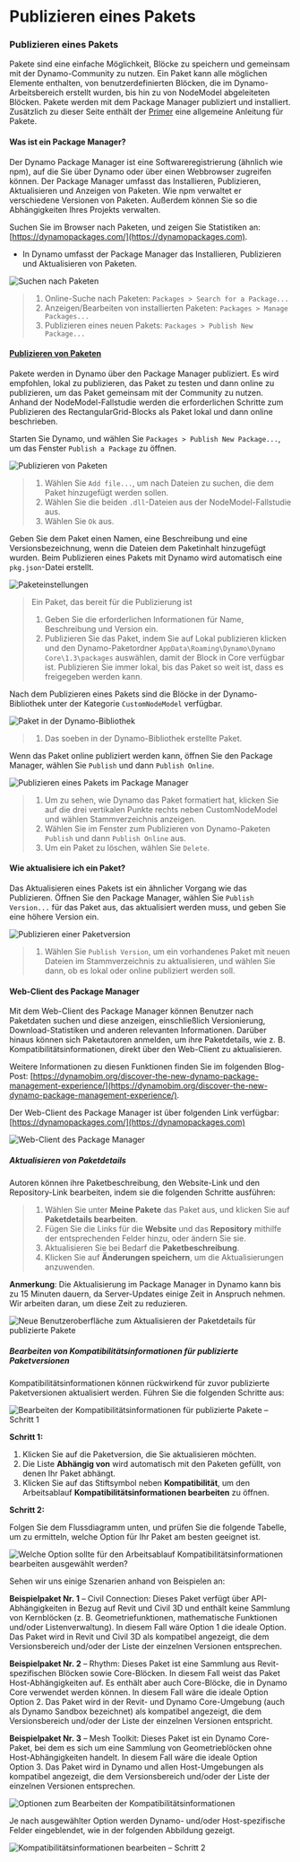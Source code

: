 # Publizieren eines Pakets 

### Publizieren eines Pakets <a href="#publish-a-package" id="publish-a-package"></a>

Pakete sind eine einfache Möglichkeit, Blöcke zu speichern und gemeinsam mit der Dynamo-Community zu nutzen. Ein Paket kann alle möglichen Elemente enthalten, von benutzerdefinierten Blöcken, die im Dynamo-Arbeitsbereich erstellt wurden, bis hin zu von NodeModel abgeleiteten Blöcken. Pakete werden mit dem Package Manager publiziert und installiert. Zusätzlich zu dieser Seite enthält der [Primer](https://primer2.dynamobim.org/v/de/6_custom_nodes_and_packages/6-2_packages/1-introduction) eine allgemeine Anleitung für Pakete.

#### Was ist ein Package Manager? <a href="#what-is-a-package-manager" id="what-is-a-package-manager"></a>

Der Dynamo Package Manager ist eine Softwareregistrierung (ähnlich wie npm), auf die Sie über Dynamo oder über einen Webbrowser zugreifen können. Der Package Manager umfasst das Installieren, Publizieren, Aktualisieren und Anzeigen von Paketen. Wie npm verwaltet er verschiedene Versionen von Paketen. Außerdem können Sie so die Abhängigkeiten Ihres Projekts verwalten.

Suchen Sie im Browser nach Paketen, und zeigen Sie Statistiken an: [https://dynamopackages.com/](https://dynamopackages.com).

* In Dynamo umfasst der Package Manager das Installieren, Publizieren und Aktualisieren von Paketen.

![Suchen nach Paketen](images/dynamopackagemanager.jpg)

> 1. Online-Suche nach Paketen: `Packages > Search for a Package...`
> 2. Anzeigen/Bearbeiten von installierten Paketen: `Packages > Manage Packages...`
> 3. Publizieren eines neuen Pakets: `Packages > Publish New Package...`

#### <a href="#publishing-a-package" id="publishing-a-package">Publizieren von Paketen</a>

Pakete werden in Dynamo über den Package Manager publiziert. Es wird empfohlen, lokal zu publizieren, das Paket zu testen und dann online zu publizieren, um das Paket gemeinsam mit der Community zu nutzen. Anhand der NodeModel-Fallstudie werden die erforderlichen Schritte zum Publizieren des RectangularGrid-Blocks als Paket lokal und dann online beschrieben.

Starten Sie Dynamo, und wählen Sie `Packages > Publish New Package...`, um das Fenster `Publish a Package` zu öffnen.

![Publizieren von Paketen](images/dyn-publish-package-add-files.jpg)

> 1. Wählen Sie `Add file...`, um nach Dateien zu suchen, die dem Paket hinzugefügt werden sollen.
> 2. Wählen Sie die beiden `.dll`-Dateien aus der NodeModel-Fallstudie aus.
> 3. Wählen Sie `Ok` aus.

Geben Sie dem Paket einen Namen, eine Beschreibung und eine Versionsbezeichnung, wenn die Dateien dem Paketinhalt hinzugefügt wurden. Beim Publizieren eines Pakets mit Dynamo wird automatisch eine `pkg.json`-Datei erstellt.

![Paketeinstellungen](images/dyn-publish-package.jpg)

> Ein Paket, das bereit für die Publizierung ist
>
> 1. Geben Sie die erforderlichen Informationen für Name, Beschreibung und Version ein.
> 2. Publizieren Sie das Paket, indem Sie auf Lokal publizieren klicken und den Dynamo-Paketordner `AppData\Roaming\Dynamo\Dynamo Core\1.3\packages` auswählen, damit der Block in Core verfügbar ist. Publizieren Sie immer lokal, bis das Paket so weit ist, dass es freigegeben werden kann.

Nach dem Publizieren eines Pakets sind die Blöcke in der Dynamo-Bibliothek unter der Kategorie `CustomNodeModel` verfügbar.

![Paket in der Dynamo-Bibliothek](images/dyn-publish-package-library.jpg)

> 1. Das soeben in der Dynamo-Bibliothek erstellte Paket.

Wenn das Paket online publiziert werden kann, öffnen Sie den Package Manager, wählen Sie `Publish` und dann `Publish Online`.

![Publizieren eines Pakets im Package Manager](images/dyn-publish-package-directory.jpg)

> 1. Um zu sehen, wie Dynamo das Paket formatiert hat, klicken Sie auf die drei vertikalen Punkte rechts neben CustomNodeModel und wählen Stammverzeichnis anzeigen.
> 2. Wählen Sie im Fenster zum Publizieren von Dynamo-Paketen `Publish` und dann `Publish Online` aus.
> 3. Um ein Paket zu löschen, wählen Sie `Delete`.

#### Wie aktualisiere ich ein Paket? <a href="#how-do-i-update-a-package" id="how-do-i-update-a-package"></a>

Das Aktualisieren eines Pakets ist ein ähnlicher Vorgang wie das Publizieren. Öffnen Sie den Package Manager, wählen Sie `Publish Version...` für das Paket aus, das aktualisiert werden muss, und geben Sie eine höhere Version ein.

![Publizieren einer Paketversion](images/dyn-publish-package-version.jpg)

> 1. Wählen Sie `Publish Version`, um ein vorhandenes Paket mit neuen Dateien im Stammverzeichnis zu aktualisieren, und wählen Sie dann, ob es lokal oder online publiziert werden soll.

#### Web-Client des Package Manager <a href="#package-manager-web-client" id="package-manager-web-client"></a>

Mit dem Web-Client des Package Manager können Benutzer nach Paketdaten suchen und diese anzeigen, einschließlich Versionierung, Download-Statistiken und anderen relevanten Informationen. Darüber hinaus können sich Paketautoren anmelden, um ihre Paketdetails, wie z. B. Kompatibilitätsinformationen, direkt über den Web-Client zu aktualisieren.

Weitere Informationen zu diesen Funktionen finden Sie im folgenden Blog-Post: [https://dynamobim.org/discover-the-new-dynamo-package-management-experience/](https://dynamobim.org/discover-the-new-dynamo-package-management-experience/).

Der Web-Client des Package Manager ist über folgenden Link verfügbar: [https://dynamopackages.com/](https://dynamopackages.com)

![Web-Client des Package Manager](images/packagemanager-browser.jpg)

##### Aktualisieren von Paketdetails

Autoren können ihre Paketbeschreibung, den Website-Link und den Repository-Link bearbeiten, indem sie die folgenden Schritte ausführen:  

> 1. Wählen Sie unter **Meine Pakete** das Paket aus, und klicken Sie auf **Paketdetails bearbeiten**.  
> 2. Fügen Sie die Links für die **Website** und das **Repository** mithilfe der entsprechenden Felder hinzu, oder ändern Sie sie.  
> 3. Aktualisieren Sie bei Bedarf die **Paketbeschreibung**.  
> 4. Klicken Sie auf **Änderungen speichern**, um die Aktualisierungen anzuwenden.  

 **Anmerkung**: Die Aktualisierung im Package Manager in Dynamo kann bis zu 15 Minuten dauern, da Server-Updates einige Zeit in Anspruch nehmen. Wir arbeiten daran, um diese Zeit zu reduzieren.  

 ![Neue Benutzeroberfläche zum Aktualisieren der Paketdetails für publizierte Pakete](images/Package-Manager_Image_5.png)

##### Bearbeiten von Kompatibilitätsinformationen für publizierte Paketversionen  

Kompatibilitätsinformationen können rückwirkend für zuvor publizierte Paketversionen aktualisiert werden. Führen Sie die folgenden Schritte aus:  

![Bearbeiten der Kompatibilitätsinformationen für publizierte Pakete – Schritt 1](images/Package-Manager_Image_6.png)

**Schritt 1:**  

1. Klicken Sie auf die Paketversion, die Sie aktualisieren möchten.  
2. Die Liste **Abhängig von** wird automatisch mit den Paketen gefüllt, von denen Ihr Paket abhängt.  
3. Klicken Sie auf das Stiftsymbol neben **Kompatibilität**, um den Arbeitsablauf **Kompatibilitätsinformationen bearbeiten** zu öffnen.  

**Schritt 2:**  

Folgen Sie dem Flussdiagramm unten, und prüfen Sie die folgende Tabelle, um zu ermitteln, welche Option für Ihr Paket am besten geeignet ist.

![Welche Option sollte für den Arbeitsablauf Kompatibilitätsinformationen bearbeiten ausgewählt werden?](images/Package-Manager_Image_7.png)

Sehen wir uns einige Szenarien anhand von Beispielen an:

**Beispielpaket Nr. 1** – Civil Connection: Dieses Paket verfügt über API-Abhängigkeiten in Bezug auf Revit und Civil 3D und enthält keine Sammlung von Kernblöcken (z. B. Geometriefunktionen, mathematische Funktionen und/oder Listenverwaltung). In diesem Fall wäre Option 1 die ideale Option. Das Paket wird in Revit und Civil 3D als kompatibel angezeigt, die dem Versionsbereich und/oder der Liste der einzelnen Versionen entsprechen.

**Beispielpaket Nr. 2** – Rhythm: Dieses Paket ist eine Sammlung aus Revit-spezifischen Blöcken sowie Core-Blöcken. In diesem Fall weist das Paket Host-Abhängigkeiten auf. Es enthält aber auch Core-Blöcke, die in Dynamo Core verwendet werden können. In diesem Fall wäre die ideale Option Option 2. Das Paket wird in der Revit- und Dynamo Core-Umgebung (auch als Dynamo Sandbox bezeichnet) als kompatibel angezeigt, die dem Versionsbereich und/oder der Liste der einzelnen Versionen entspricht.

**Beispielpaket Nr. 3** – Mesh Toolkit: Dieses Paket ist ein Dynamo Core-Paket, bei dem es sich um eine Sammlung von Geometrieblöcken ohne Host-Abhängigkeiten handelt. In diesem Fall wäre die ideale Option Option 3. Das Paket wird in Dynamo und allen Host-Umgebungen als kompatibel angezeigt, die dem Versionsbereich und/oder der Liste der einzelnen Versionen entsprechen.

![Optionen zum Bearbeiten der Kompatibilitätsinformationen](images/Package-Manager_Image_8.png)

Je nach ausgewählter Option werden Dynamo- und/oder Host-spezifische Felder eingeblendet, wie in der folgenden Abbildung gezeigt.

![Kompatibilitätsinformationen bearbeiten – Schritt 2](images/Package-Manager_Image_9.png)
